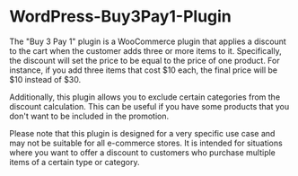 # WordPress-Buy3Pay1-Plugin


The "Buy 3 Pay 1" plugin is a WooCommerce plugin that applies a discount to the cart when the customer adds three or more items to it. Specifically, the discount will set the price to be equal to the price of one product. For instance, if you add three items that cost $10 each, the final price will be $10 instead of $30.

Additionally, this plugin allows you to exclude certain categories from the discount calculation. This can be useful if you have some products that you don't want to be included in the promotion.

Please note that this plugin is designed for a very specific use case and may not be suitable for all e-commerce stores. It is intended for situations where you want to offer a discount to customers who purchase multiple items of a certain type or category.